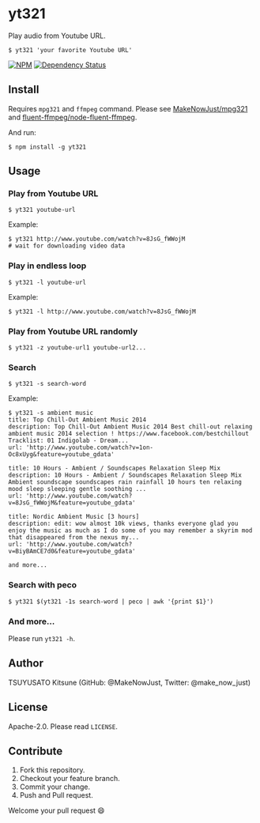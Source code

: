 yt321
===

Play audio from Youtube URL.

```console
$ yt321 'your favorite Youtube URL'
```

[![NPM](https://nodei.co/npm/yt321.png)](https://nodei.co/npm/yt321/)
[![Dependency Status](https://david-dm.org/MakeNowJust/yt321.svg)](https://david-dm.org/MakeNowJust/yt321)

Install
---

Requires `mpg321` and `ffmpeg` command.
Please see [MakeNowJust/mpg321](https://github.com/MakeNowJust/mpg321) and [fluent-ffmpeg/node-fluent-ffmpeg](https://github.com/fluent-ffmpeg/node-fluent-ffmpeg).

And run:

```console
$ npm install -g yt321
```

Usage
--

### Play from Youtube URL

```console
$ yt321 youtube-url
```

Example:

```console
$ yt321 http://www.youtube.com/watch?v=8JsG_fWWojM
# wait for downloading video data
```

### Play in endless loop

```console
$ yt321 -l youtube-url
```

Example:

```console
$ yt321 -l http://www.youtube.com/watch?v=8JsG_fWWojM 
```

### Play from Youtube URL randomly

```console
$ yt321 -z youtube-url1 youtube-url2...
```

### Search

```console
$ yt321 -s search-word
```

Example:

```console
$ yt321 -s ambient music
title: Top Chill-Out Ambient Music 2014
description: Top Chill-Out Ambient Music 2014 Best chill-out relaxing ambient music 2014 selection ! https://www.facebook.com/bestchillout Tracklist: 01 Indigolab - Dream...
url: 'http://www.youtube.com/watch?v=1on-Oc8xUyg&feature=youtube_gdata'

title: 10 Hours - Ambient / Soundscapes Relaxation Sleep Mix
description: 10 Hours - Ambient / Soundscapes Relaxation Sleep Mix Ambient soundscape soundscapes rain rainfall 10 hours ten relaxing mood sleep sleeping gentle soothing ...
url: 'http://www.youtube.com/watch?v=8JsG_fWWojM&feature=youtube_gdata'

title: Nordic Ambient Music [3 hours]
description: edit: wow almost 10k views, thanks everyone glad you enjoy the music as much as I do some of you may remember a skyrim mod that disappeared from the nexus my...
url: 'http://www.youtube.com/watch?v=BiyBAmCE7d0&feature=youtube_gdata'

and more...
```

### Search with peco

```console
$ yt321 $(yt321 -1s search-word | peco | awk '{print $1}')
```

### And more...

Please run `yt321 -h`.


Author
---

TSUYUSATO Kitsune (GitHub: @MakeNowJust, Twitter: @make\_now\_just)


License
---

Apache-2.0. Please read `LICENSE`.


Contribute
---

  1. Fork this repository.
  2. Checkout your feature branch.
  3. Commit your change.
  4. Push and Pull request.

Welcome your pull request :smile:
